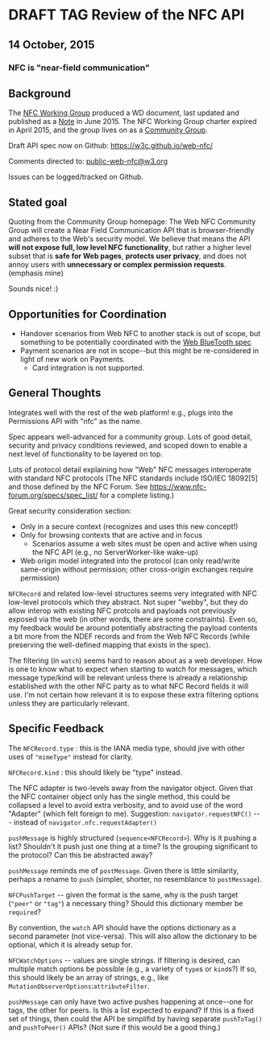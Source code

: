 # DRAFT TAG Review of the NFC API #
## 14 October, 2015

### NFC is "near-field communication" ###

## Background ##

The [NFC Working Group](http://www.w3.org/2012/nfc/) produced a WD document, last updated and published as a [Note](http://www.w3.org/TR/nfc/) in June 2015. The NFC Working Group charter expired in April 2015, and the group lives on as a [Community Group](https://www.w3.org/community/web-nfc/).

Draft API spec now on Github: https://w3c.github.io/web-nfc/

Comments directed to:  public-web-nfc@w3.org

Issues can be logged/tracked on Github.

## Stated goal ##

Quoting from the Community Group homepage: The Web NFC Community Group will create a Near Field Communication API that is browser-friendly and adheres to the Web's security model. We believe that means the API **will not expose full, low level NFC functionality**, but rather a higher level subset that is **safe for Web pages**, **protects user privacy**, and does not annoy users with **unnecessary or complex permission requests**. (emphasis mine)

Sounds nice! :)

## Opportunities for Coordination ##

* Handover scenarios from Web NFC to another stack is out of scope, but something to be potentially coordinated with the [Web BlueTooth spec](https://www.w3.org/community/web-bluetooth/)
* Payment scenarios are not in scope--but this might be re-considered in light of new work on Payments.
  * Card integration is not supported.

## General Thoughts ##

Integrates well with the rest of the web platform! e.g., plugs into the Permissions API with "nfc" as the name.

Spec appears well-advanced for a community group. Lots of good detail, security and privacy conditions reviewed, and scoped down to enable a next level of functionality to be layered on top.

Lots of protocol detail explaining how "Web" NFC messages interoperate with standard NFC protocols (The NFC standards include ISO/IEC 18092[5] and those defined by the NFC Forum. See https://www.nfc-forum.org/specs/spec_list/ for a complete listing.)

Great security consideration section:
* Only in a secure context (recognizes and uses this new concept!)
* Only for browsing contexts that are active and in focus
  * Scenarios assume a web sites must be open and active when using the NFC API (e.g., no ServerWorker-like wake-up)
* Web origin model integrated into the protocol (can only read/write same-origin without permission; other cross-origin exchanges require permission)

```NFCRecord``` and related low-level structures seems very integrated with NFC low-level protocols which they abstract. Not super "webby", but they do allow interop with existing NFC protcols and payloads not previously exposed via the web (in other words, there are some constraints). Even so, my feedback would be around potentially abstracting the payload contents a bit more from the NDEF records and from the Web NFC Records (while preserving the well-defined mapping that exists in the spec).

The filtering (in ```watch```) seems hard to reason about as a web developer. How is one to know what to expect when starting to watch for messages, which message type/kind will be relevant unless there is already a relationship established with the other NFC party as to what NFC Record fields it will use. I'm not certain how relevant it is to expose these extra filtering options unless they are particularly relevant.

## Specific Feedback ##

The ```NFCRecord.type``` : this is the IANA media type, should jive with other uses of ```"mimeType"``` instead for clarity.

```NFCRecord.kind``` : this should likely be "type" instead.

The NFC adapter is two-levels away from the navigator object. Given that the NFC container object only has the single method, this could be collapsed a level to avoid extra verbosity, and to avoid use of the word "Adapter" (which felt foreign to me).  Suggestion:
```navigator.requestNFC()``` --- instead of ```navigator.nfc.requestAdapter()```

```pushMessage``` is highly structured (```sequence<NFCRecord>```). Why is it pushing a list? Shouldn't it push just one thing at a time? Is the grouping significant to the protocol? Can this be abstracted away?

```pushMessage``` reminds me of ```postMessage```. Given there is little similarity, perhaps a rename to ```push``` (simpler, shorter, no resemblance to ```postMessage```).

```NFCPushTarget``` -- given the format is the same, why is the push target (```"peer"``` or ```"tag"```) a necessary thing? Should this dictionary member be ```required```?

By convention, the ```watch``` API should have the options dictionary as a second parameter (not vice-versa). This will also allow the dictionary to be optional, which it is already setup for.

```NFCWatchOptions``` -- values are single strings. If filtering is desired, can multiple match options be possible (e.g., a variety of ```type```s or ```kind```s?) If so, this should likely be an array of strings, e.g., like ```MutationObserverOptions```:```attributeFilter```.

```pushMessage``` can only have two active pushes happening at once--one for tags, the other for peers. Is this a list expected to expand? If this is a fixed set of things, then could the API be simplifid by having separate ```pushToTag()``` and ```pushToPeer()``` APIs? (Not sure if this would be a good thing.)

